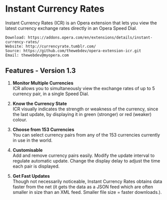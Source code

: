 # Instant Currency Rates

Instant Currency Rates (ICR) is an Opera extension that lets you view the latest currency exchange rates directly in an Opera Speed Dial.

	Download: https://addons.opera.com/en/extensions/details/instant-currency-rates/
	Website: http://currencyrate.tumblr.com/
	Source: https://github.com/thewebdev/opera-extension-icr.git
	Email: thewebdev@myopera.com

## Features - Version 1.3

1. **Monitor Multiple Currencies**  
ICR allows you to simultaneously view the exchange rates of up to 5 currency pair, in a single Speed Dial. 

2. **Know the Currency State**  
ICR visually indicates the strength or weakness of the currency, since the last update, by displaying it in green (stronger) or red (weaker) colour. 

3. **Choose from 153 Currencies**  
You can select currency pairs from any of the 153 currencies currently in use in the world. 

4. **Customisable**  
Add and remove currency pairs easily. Modify the update interval to regulate automatic update. Change the display delay to adjust the time each pair is displayed.

5. **Get Fast Updates**  
Though not necessarily noticeable, Instant Currency Rates obtains data faster from the net (it gets the data as a JSON feed which are often smaller in size than an XML feed. Smaller file size = faster downloads.).
